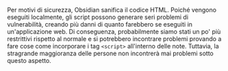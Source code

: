 Per motivi di sicurezza, Obsidian sanifica il codice HTML. Poiché vengono eseguiti localmente, gli script possono generare seri problemi di vulnerabilità, creando più danni di quanto farebbero se eseguiti in un'applicazione web. Di conseguenza, probabilmente siamo stati un po' più restrittivi rispetto al normale e si potrebbero incontrare problemi provando a fare cose come incorporare i tag `<script>`  all'interno delle note. Tuttavia, la stragrande maggioranza delle persone non incontrerà mai problemi sotto questo aspetto.
